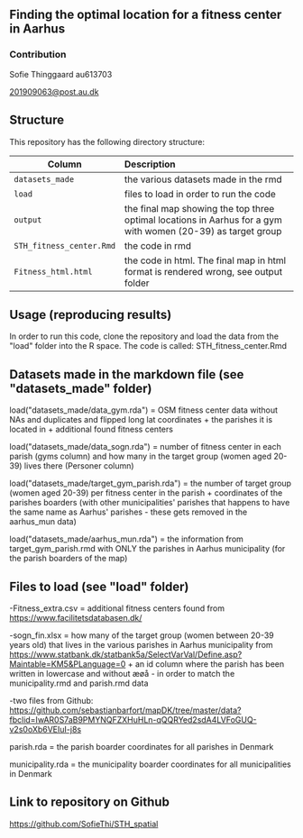 ## Finding the optimal location for a fitness center in Aarhus

### Contribution

Sofie Thinggaard au613703

201909063@post.au.dk

## Structure

This repository has the following directory structure:

| Column | Description|
|--------|:-----------|
```datasets_made```| the various datasets made in the rmd
```load``` | files to load in order to run the code
```output``` | the final map showing the top three optimal locations in Aarhus for a gym with women (20-39) as target group
```STH_fitness_center.Rmd``` | the code in rmd
```Fitness_html.html``` | the code in html. The final map in html format is rendered wrong, see output folder


## Usage (reproducing results)

In order to run this code, clone the repository and load the data from the "load" folder into the R space. The code is called: STH_fitness_center.Rmd

## Datasets made in the markdown file (see "datasets_made" folder)

load("datasets_made/data_gym.rda") = OSM fitness center data without NAs and duplicates and flipped long lat coordinates + the parishes it is located in + additional found fitness centers

load("datasets_made/data_sogn.rda") = number of fitness center in each parish (gyms column) and how many in the target group (women aged 20-39) lives there (Personer column)

load("datasets_made/target_gym_parish.rda") = the number of target group (women aged 20-39) per fitness center in the parish + coordinates of the parishes boarders (with other municipalities' parishes that happens to have the same name as Aarhus' parishes - these gets removed in the aarhus_mun data)

load("datasets_made/aarhus_mun.rda") = the information from target_gym_parish.rmd with ONLY the parishes in Aarhus municipality (for the parish boarders of the map)

## Files to load (see "load" folder)

-Fitness_extra.csv = additional fitness centers found from https://www.facilitetsdatabasen.dk/

-sogn_fin.xlsx = how many of the target group (women between 20-39 years old) that lives in the various parishes in Aarhus municipality from https://www.statbank.dk/statbank5a/SelectVarVal/Define.asp?Maintable=KM5&PLanguage=0 + an id column where the parish has been written in lowercase and without æøå - in order to match the municipality.rmd and parish.rmd data

-two files from Github: https://github.com/sebastianbarfort/mapDK/tree/master/data?fbclid=IwAR0S7aB9PMYNQFZXHuHLn-qQQRYed2sdA4LVFoGUQ-v2s0oXb6VEIuI-j8s

parish.rda = the parish boarder coordinates for all parishes in Denmark

municipality.rda = the municipality boarder coordinates for all municipalities in Denmark


## Link to repository on Github

https://github.com/SofieThi/STH_spatial 
